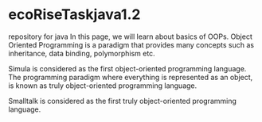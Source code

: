 # ecoRiseTaskjava1.2
repository for java
In this page, we will learn about basics of OOPs. Object Oriented Programming is a paradigm that provides many concepts such as inheritance, data binding, polymorphism etc.

Simula is considered as the first object-oriented programming language. The programming paradigm where everything is represented as an object, is known as truly object-oriented programming language.

Smalltalk is considered as the first truly object-oriented programming language.
